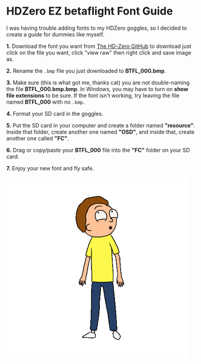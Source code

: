 # **HDZero EZ betaflight Font Guide**

I was having trouble adding fonts to my HDZero goggles, so I decided to create a guide for dummies like myself.

**1.** Download the font you want from [The HD-Zero GitHub](https://github.com/hd-zero/hdzero-osd-font-library/tree/main/BTFL) to download just click on the file you want, click "view raw" then right click and save image as.

**2.** Rename the `.bmp` file you just downloaded to **BTFL_000.bmp**.

**3.** Make sure (this is what got me, thanks cat) you are not double-naming the file **BTFL_000.bmp.bmp**. In Windows, you may have to turn on **show file extensions** to be sure. If the font isn't working, try leaving the file named **BTFL_000** with no `.bmp`.

**4.** Format your SD card in the goggles.

**5.** Put the SD card in your computer and create a folder named **"resource"**. Inside that folder, create another one named **"OSD"**, and inside that, create another one called **"FC"**.

**6.** Drag or copy/paste your **BTFL_000** file into the **"FC"** folder on your SD card.

**7.** Enjoy your new font and fly safe.

![Morty Gif](https://github.com/rotsling/ez-hdzero-fonts/blob/main/morty.gif)
